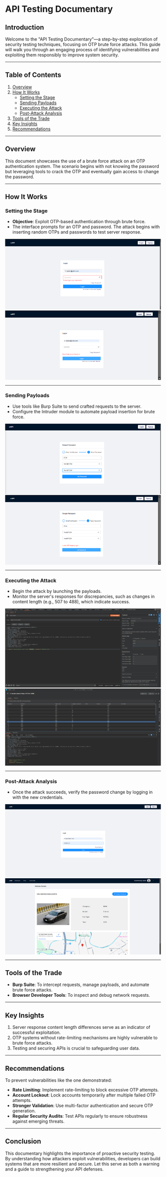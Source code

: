# API Testing Documentary

## Introduction
Welcome to the "API Testing Documentary"—a step-by-step exploration of security testing techniques, focusing on OTP brute force attacks. This guide will walk you through an engaging process of identifying vulnerabilities and exploiting them responsibly to improve system security.

---

## Table of Contents
1. [Overview](#overview)
2. [How It Works](#how-it-works)
   - [Setting the Stage](#setting-the-stage)
   - [Sending Payloads](#sending-payloads)
   - [Executing the Attack](#executing-the-attack)
   - [Post-Attack Analysis](#post-attack-analysis)
3. [Tools of the Trade](#tools-of-the-trade)
4. [Key Insights](#key-insights)
5. [Recommendations](#recommendations)

---

## Overview
This document showcases the use of a brute force attack on an OTP authentication system. The scenario begins with not knowing the password but leveraging tools to crack the OTP and eventually gain access to change the password.

---

## How It Works

### Setting the Stage
- **Objective**: Exploit OTP-based authentication through brute force.
- The interface prompts for an OTP and password. The attack begins with inserting random OTPs and passwords to test server response.

![Step 1](image.png)
![Step 2](image-1.png)

---

### Sending Payloads
- Use tools like Burp Suite to send crafted requests to the server.
- Configure the Intruder module to automate payload insertion for brute force.

![Payload Setup](image-3.png)
![Payload Options](image-4.png)

---

### Executing the Attack
- Begin the attack by launching the payloads.
- Monitor the server's responses for discrepancies, such as changes in content length (e.g., 507 to 488), which indicate success.

![Attack in Progress](image-6.png)
![Response Differences](image-7.png)

---

### Post-Attack Analysis
- Once the attack succeeds, verify the password change by logging in with the new credentials.

![Verification](image-8.png)
![Success](image-9.png)

---

## Tools of the Trade
- **Burp Suite**: To intercept requests, manage payloads, and automate brute force attacks.
- **Browser Developer Tools**: To inspect and debug network requests.

---

## Key Insights
1. Server response content length differences serve as an indicator of successful exploitation.
2. OTP systems without rate-limiting mechanisms are highly vulnerable to brute force attacks.
3. Testing and securing APIs is crucial to safeguarding user data.

---

## Recommendations
To prevent vulnerabilities like the one demonstrated:
- **Rate Limiting**: Implement rate-limiting to block excessive OTP attempts.
- **Account Lockout**: Lock accounts temporarily after multiple failed OTP attempts.
- **Stronger Validation**: Use multi-factor authentication and secure OTP generation.
- **Regular Security Audits**: Test APIs regularly to ensure robustness against emerging threats.

---

## Conclusion
This documentary highlights the importance of proactive security testing. By understanding how attackers exploit vulnerabilities, developers can build systems that are more resilient and secure. Let this serve as both a warning and a guide to strengthening your API defenses.
